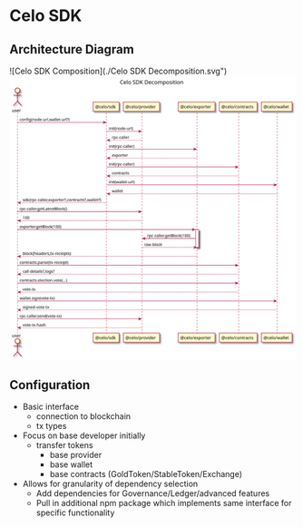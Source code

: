# Celo SDK

## Architecture Diagram

![Celo SDK Composition](./Celo SDK Decomposition.svg")<img src="./Celo SDK Decomposition.svg">

## Configuration

- Basic interface
  - connection to blockchain
  - tx types
- Focus on base developer initially
  - transfer tokens
    - base provider
    - base wallet
    - base contracts (GoldToken/StableToken/Exchange)
- Allows for granularity of dependency selection
  - Add dependencies for Governance/Ledger/advanced features
  - Pull in additional npm package which implements same interface for specific functionality
